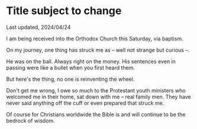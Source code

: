 # Title subject to change

Last updated, 2024/04/24

I am being received into the Orthodox Church this Saturday, via baptism.

On my journey, one thing has struck me as &ndash; well not strange but curious &ndash;.

He was on the ball. Always right on the money. His sentences even in passing were like a bullet when you first heard them. 

But here's the thing, no one is reinventing the wheel. 

Don't get me wrong, I owe so much to the Protestant youth ministers who welcomed me in their home, sat down with me &ndash; real family men. They have never said anything off the cuff or even prepared that struck me.

Of course for Christians worldwide the Bible is and will continue to be the bedrock of wisdom.


